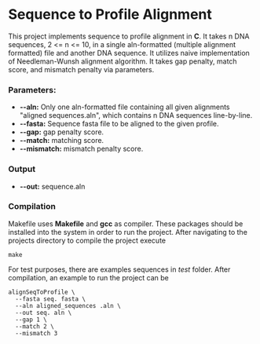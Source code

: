 # Sequence to Profile Alignment
This project implements sequence to profile alignment in **C**. It takes n DNA sequences, 2 <= n <= 10, in a single aln-formatted
(multiple alignment formatted) file and another DNA sequence. It utilizes naive implementation of Needleman-Wunsh alignment algorithm. It takes gap penalty, match score, and mismatch penalty via parameters.

### Parameters:
- **--aln:** Only one aln-formatted file containing all given alignments "aligned sequences.aln",
which contains n DNA sequences line-by-line.
- **--fasta:** Sequence fasta file to be aligned to the given profile.
- **--gap:** gap penalty score.
- **--match:** matching score.
- **--mismatch:** mismatch penalty score.

### Output
- **--out:** sequence.aln

### Compilation
Makefile uses **Makefile** and **gcc** as compiler. These packages should be installed into the system in order to run the project.
After navigating to the projects directory to compile the project execute
```
make
```
For test purposes, there are examples sequences in *test* folder. After compilation, an example to run the project can be
```
alignSeqToProfile \
  --fasta seq. fasta \
  --aln aligned_sequences .aln \
  --out seq. aln \
  --gap 1 \
  --match 2 \
  --mismatch 3
```

